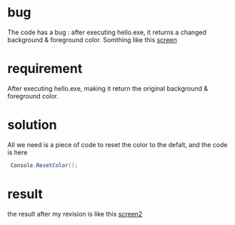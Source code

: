 # bug
The code has a bug :  after executing hello.exe, it returns a changed background & foreground color. 
Somthing like this [screen ](picture/screencut-hello.PNG)
# requirement
After executing hello.exe, making it return the original background & foreground color. 
# solution
All we need is a piece of code to reset the color to the defalt, and the code is here  
```C#
 Console.ResetColor();
```
# result
the result after my revision is like this [screen2 ](picture/screencut-hello-revision.png)